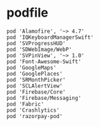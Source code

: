 # podfile


    pod 'Alamofire', '~> 4.7'
    pod 'IQKeyboardManagerSwift'
    pod 'SVProgressHUD'
    pod 'SDWebImage/WebP'
    pod 'SVPinView', '~> 1.0'
    pod 'Font-Awesome-Swift'
    pod 'GoogleMaps'
    pod 'GooglePlaces'
    pod 'SRMonthPicker'
    pod 'SCLAlertView'
    pod 'Firebase/Core'
    pod 'Firebase/Messaging'
    pod 'Fabric'
    pod 'Crashlytics'
    pod 'razorpay-pod'
